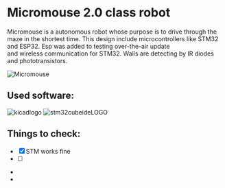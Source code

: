 # Micromouse 2.0 class robot 
Micromouse is a autonomous robot whose purpose is to drive through the maze in the shortest time. 
This design include microcontrollers like STM32 and ESP32. Esp was added to testing over-the-air update  
and wireless communication for STM32. Walls are detecting by IR diodes and phototransistors. 


![Micromouse](https://github.com/aiwachow/Micromouse_Hardware/assets/92248273/e8476cb5-76a3-4f90-8f6e-c156d15f2608)

## Used software: 
![kicadlogo](https://github.com/aiwachow/Micromouse_Hardware/assets/92248273/8c590a70-78c1-4293-bc5e-02a7723171ed) ![stm32cubeideLOGO](https://github.com/aiwachow/Micromouse_Hardware/assets/92248273/35800445-a62c-46c4-b7a9-888d3d31070a)
## Things to check: 
- [x] STM works fine  
- [ ] 
-
-


